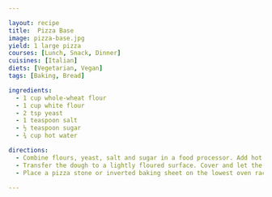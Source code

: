 ```yaml
---

layout: recipe
title:  Pizza Base
image: pizza-base.jpg
yield: 1 large pizza
courses: [Lunch, Snack, Dinner]
cuisines: [Italian]
diets: [Vegetarian, Vegan]
tags: [Baking, Bread]

ingredients:
  - 1 cup whole-wheat flour
  - 1 cup white flour
  - 2 tsp yeast
  - 1 teaspoon salt
  - ½ teaspoon sugar
  - ¾ cup hot water

directions:
  - Combine flours, yeast, salt and sugar in a food processor. Add hot water and oil until the mixture forms a sticky ball. The dough should be quite soft. If it seems dry, add 1 to 2 tablespoons warm water; if too sticky, add 1 to 2 tablespoons flour. Process until the dough forms a ball, then process for 1 minute to knead.
  - Transfer the dough to a lightly floured surface. Cover and let the dough rest for 10 to 20 minutes before rolling.
  - Place a pizza stone or inverted baking sheet on the lowest oven rack; preheat oven 220°C. Roll and top the pizza as desired (13-inch circle) and bake the pizza until the bottom is crisp and golden, 10 to 14 minutes. Serve immediately.

---
```

